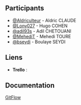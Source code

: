 
## Participants

- [@Aldriculteur](https://github.com/Aldriculteur) - Aldric CLAUDE
- [@Lony027](https://github.com/Lony027) - Hugo COHEN
- [@adil93s](https://github.com/adil93s) - Adil CHETOUANI
- [@MehediT](https://github.com/MehediT) - Mehedi TOURE
- [@bseydi](https://github.com/bseydi) - Boulaye SEYDI



## Liens

- **Trello** :




## Documentation

[GitFlow](https://danielkummer.github.io/git-flow-cheatsheet/index.fr_FR.html)


